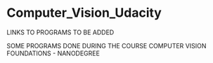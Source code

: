 # Computer_Vision_Udacity

LINKS TO PROGRAMS TO BE ADDED

SOME PROGRAMS DONE DURING THE COURSE COMPUTER VISION FOUNDATIONS - NANODEGREE
